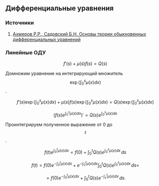## Дифференциальные уравнения

### Источники

1. [Ахмеров Р.Р., Садовский Б.Н. Основы теории обыкновенных дифференциальных уравнений](http://w.ict.nsc.ru/books/textbooks/akhmerov/ode_unicode/index.html)

### Линейные ОДУ

$$
f'(s) + \mu(s)f(s) = Q(s)
$$

Домножим уравнение на интегрирующий множитель $$\exp\left(\int_0^s \mu(x) dx\right)$$.

$$
f'(s)\exp\left(\int_0^s \mu(x) dx\right) + \mu(s)f(s)\exp\left(\int_0^s \mu(x) dx\right) = Q(s)\exp\left(\int_0^s \mu(x) dx\right)
$$

$$
\left( f(s)e^{\int_0^s \mu(x) dx} \right)' = Q(s)e^{\int_0^s \mu(x) dx}
$$

Проинтегрируем полученное выражение от 0 до $$t$$.

$$
f(t)e^{\int_0^t \mu(x) dx} = f(0) + \int_0^t Q(s)e^{\int_0^s \mu(x) dx}\, ds
$$

$$
f(t) = f(0)e^{-\int_0^t \mu(x) dx} + e^{-\int_0^t \mu(x) dx}\int_0^t Q(s)e^{\int_0^s \mu(x) dx}\, ds =
$$

$$
= f(0)e^{-\int_0^t \mu(x) dx} + \int_0^t Q(s)e^{- \int_s^t \mu(x) dx}\, ds.
$$
